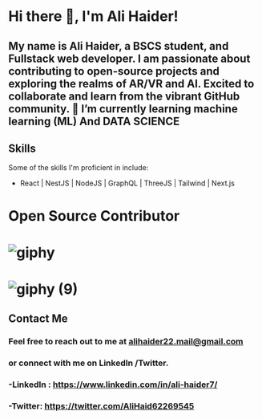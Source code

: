  <!---
# Hey there! 👋  ,
# I'm Ali, a frontend developer and computer science student with a passion for creating intuitive and engaging user experiences.
- 👀 I’m interested in VR (Virtual Reality)
- 🌱 I’m currently learning Three.js and webxr

- 💞️ I’m looking to collaborate on ...
- 📫 How to reach me ...


Ali7040/Ali7040 is a ✨ special ✨ repository because its `README.md` (this file) appears on your GitHub profile.
You can click the Preview link to take a look at your changes.
--->

# Hi there 👋, I'm Ali Haider!

## My name is Ali Haider, a BSCS student, and Fullstack web developer. I am passionate about contributing to open-source projects and exploring the realms of AR/VR and AI. Excited to collaborate and learn from the vibrant GitHub community. 🌱 I’m currently learning machine learning (ML) And DATA SCIENCE

## Skills
Some of the skills I'm proficient in include:
- React | NestJS | NodeJS | GraphQL | ThreeJS | Tailwind | Next.js

# Open Source Contributor   
# ![giphy](https://github.com/Ali7040/Ali7040/assets/81979505/bc6a77cd-afac-4433-9d0b-9f8db3b2cd17) 


  
 
  # ![giphy (9)](https://github.com/Ali7040/Ali7040/assets/81979505/d975e804-1205-4cee-bfcb-87b2826c7b6c)     
  
## Contact Me
### Feel free to reach out to me at alihaider22.mail@gmail.com
### or connect with me on LinkedIn /Twitter.
### -LinkedIn : https://www.linkedin.com/in/ali-haider7/
### -Twitter: https://twitter.com/AliHaid62269545



